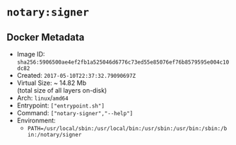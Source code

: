 # `notary:signer`

## Docker Metadata

- Image ID: `sha256:5906500ae4ef2fb1a525046d6776c73ed55e85076ef76b8579595e004c10dc82`
- Created: `2017-05-10T22:37:32.79090697Z`
- Virtual Size: ~ 14.82 Mb  
  (total size of all layers on-disk)
- Arch: `linux`/`amd64`
- Entrypoint: `["entrypoint.sh"]`
- Command: `["notary-signer","--help"]`
- Environment:
  - `PATH=/usr/local/sbin:/usr/local/bin:/usr/sbin:/usr/bin:/sbin:/bin:/notary/signer`
